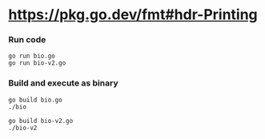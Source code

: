 # https://pkg.go.dev/fmt#hdr-Printing

### Run code
```console
go run bio.go
go run bio-v2.go
```

### Build and execute as binary
```console
go build bio.go
./bio

go build bio-v2.go
./bio-v2
```
